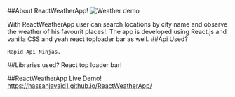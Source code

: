 ##About ReactWeatherApp!
   ![Weather demo](https://github.com/Hassanjavaid1/ReactWeatherApp/assets/128058491/4cf15719-59e9-40bb-9dd7-24a9040c4ae5)

With ReactWeatherApp user can search locations by city name and observe the weather of his favourit places!.
The app is developed using React.js and vanilla CSS and yeah react toploader bar as well.
 ##Api Used?
 
    Rapid Api Ninjas.
    
##Libraries used?
   React top loader bar!

##ReactWeatherApp Live Demo!
    https://hassanjavaid1.github.io/ReactWeatherApp/
